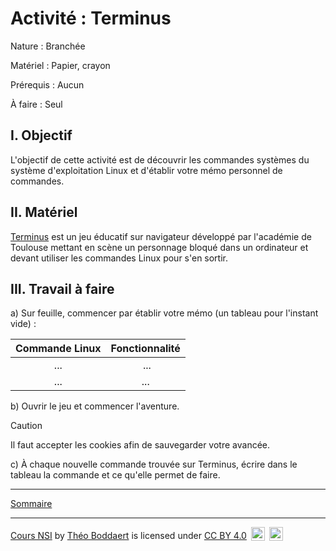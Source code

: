 # Activité : Terminus

Nature : Branchée

Matériel : Papier, crayon

Prérequis : Aucun

À faire : Seul

## I. Objectif

L'objectif de cette activité est de découvrir les commandes systèmes du système d'exploitation Linux et d'établir votre mémo personnel de commandes.

## II. Matériel

[Terminus](http://luffah.xyz/bidules/Terminus/) est un jeu éducatif sur navigateur développé par l'académie de Toulouse mettant en scène un personnage bloqué dans un ordinateur et devant utiliser les commandes Linux pour s'en sortir.

## III. Travail à faire

a) Sur feuille, commencer par établir votre mémo (un tableau pour l'instant vide) :

| Commande Linux | Fonctionnalité |
| :---: | :---: |
| ... | ... |
| ... | ... |

b) Ouvrir le jeu et commencer l'aventure. 

> [!CAUTION]
> Il faut accepter les cookies afin de sauvegarder votre avancée.

c) À chaque nouvelle commande trouvée sur Terminus, écrire dans le tableau la commande et ce qu'elle permet de faire.

___________________

[Sommaire](./../../README.md)

___________

<p xmlns:cc="http://creativecommons.org/ns#" xmlns:dct="http://purl.org/dc/terms/"><a property="dct:title" rel="cc:attributionURL" href="https://github.com/boddaert/nsi">Cours NSI</a> by <a rel="cc:attributionURL dct:creator" property="cc:attributionName" href="https://github.com/boddaert">Théo Boddaert</a> is licensed under <a href="https://creativecommons.org/licenses/by/4.0/?ref=chooser-v1" target="_blank" rel="license noopener noreferrer" style="display:inline-block;">CC BY 4.0</a>  <img style="height:22px!important;margin-left:3px;vertical-align:text-bottom;" src="https://mirrors.creativecommons.org/presskit/icons/cc.svg?ref=chooser-v1" alt="">  <img style="height:22px!important;margin-left:3px;vertical-align:text-bottom;" src="https://mirrors.creativecommons.org/presskit/icons/by.svg?ref=chooser-v1" alt=""></p> 












